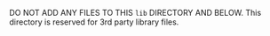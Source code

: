 DO NOT ADD ANY FILES TO THIS `lib` DIRECTORY AND BELOW. 
This directory is reserved for 3rd party library files.
